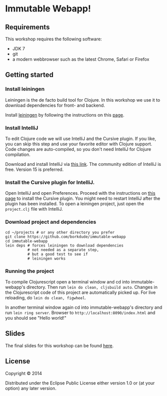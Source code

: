 # Immutable Webapp!

## Requirements
This workshop requires the following software:

* JDK 7
* git
* a modern webbrowser such as the latest Chrome, Safari or Firefox


## Getting started

### Install leiningen
Leiningen is the de facto build tool for Clojure. In this workshop we use it to download
dependencies for front- and backend.

Install [leiningen](http://leiningen.org) by following the instructions on this
[page](http://leiningen.org).

### Install IntelliJ
To edit Clojure code we will use IntelliJ and the Cursive plugin. If you like, you can skip
this step and use your favorite editor with Clojure support. Code changes are auto-compiled,
so you don't need IntelliJ for Clojure compilation.

Download and install IntelliJ via [this link](http://www.jetbrains.com/idea/download/).
The community edition of IntelliJ is free. Version 15 is preferred.

### Install the Cursive plugin for IntelliJ.
Open IntelliJ and open Preferences.
Proceed with the instructions on [this page](https://cursiveclojure.com/userguide/)
to install the Cursive plugin.
You might need to restart IntelliJ after the plugin has been installed.
To open a leiningen project, just open the `project.clj` file with IntelliJ.

### Download project and dependencies

    cd ~/projects # or any other directory you prefer
    git clone https://github.com/borkdude/immutable-webapp
    cd immutable-webapp
    lein deps # forces leiningen to download dependencies
              # not needed as a separate step,
              # but a good test to see if
              # leiningen works

### Running the project

To compile Clojurescript open a terminal window and cd into immutable-webapp's directory.
Then run `lein do clean, cljsbuild auto`. Changes in the Clojurescript code of this project are
automatically picked up. For live reloading, do `lein do clean, figwheel`.

In another terminal window again cd into immutable-webapp's directory and run `lein ring server`.
Browser to `http://localhost:8090/index.html` and you should see "Hello world!"

## Slides

The final slides for this workshop can be found [here](https://rawgit.com/borkdude/immutable-webapp/master/sheets/presentation.html).

## License

Copyright © 2014

Distributed under the Eclipse Public License either version 1.0 or (at
your option) any later version.
